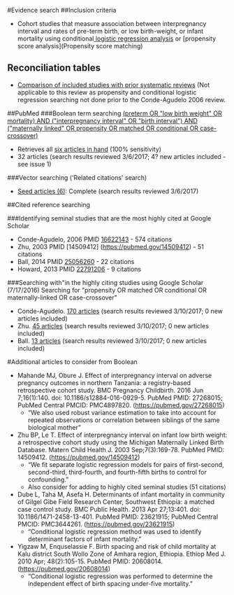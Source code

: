 #Evidence search
##Inclusion criteria
* Cohort studies that measure association between interpregnancy interval and rates of pre-term birth, or low birth-weight, or infant mortality using conditional[ logistic regression analysis](https://en.wikipedia.org/wiki/Conditional_logistic_regression) or [propensity score analysis](Propensity score matching)

## Reconciliation tables
* [Comparison of included studies with prior systematic reviews](../../tree/master/reconciliation-tables/) (Not applicable to this review as propensity and conditional logistic regression searching not done prior to the Conde-Agudelo 2006 review.

##PubMed
###Boolean term searching
[(preterm OR "low birth weight" OR mortality) AND ("interpregnancy interval" OR "birth interval") AND ("maternally linked" OR propensity OR matched OR conditional OR case-crossover)](https://www.ncbi.nlm.nih.gov/pubmed/?term=(preterm+OR+%22low+birth+weight%22+OR+mortality)+AND+(%22interpregnancy+interval%22+OR+%22birth+interval%22)+AND+(%22maternally+linked%22+OR+propensity+OR+matched+OR+conditional+OR+case-crossover))
* Retrieves all [six articles in hand](https://www.ncbi.nlm.nih.gov/pubmed?cmd=Search&tool=SUMSearch2plugins&term=24564713%5BPMID%5D%20OR%2028178044%5BPMID%5D%20OR%20%2027367283%5BPMID%5D%20OR%2027405702%5BPMID%5D%20OR%2025056260%5BPMID%5D%20OR%2022791206%5BPMID%5D) (100% sensitivity)
* 32 articles (search results reviewed 3/6/2017; 4? new articles included - see issue 1)

###Vector searching ('Related citations' search)
* [Seed articles (6)](https://www.ncbi.nlm.nih.gov/pubmed?cmd=Search&tool=SUMSearch2plugins&term=24564713%5BPMID%5D+OR+28178044%5BPMID%5D+OR+27367283%5BPMID%5D+OR+27405702%5BPMID%5D+OR+25056260%5BPMID%5D+OR+22791206%5BPMID%5D): Complete (search results reviewed 3/6/2017)

##Cited reference searching

###Identifying seminal studies that are the most highly cited at Google Scholar
- Conde-Agudelo, 2006 PMID [16622143](https://pubmed.gov/16622143) - 574 citations
- Zhu, 2003 PMID [14509412] (https://pubmed.gov/14509412) - 51 citations
- Ball, 2014 PMID [25056260](https://pubmed.gov/25056260) - 22 citations
- Howard, 2013 PMID [22791206](https://pubmed.gov/22791206) - 9 citations

###Searching with"in the highly citing studies using Google Scholar (7/17/2016)
Searching for "propensity OR matched OR conditional OR maternally-linked OR case-crossover"
 - Conde-Agudelo. [170 articles](https://scholar.google.com/scholar?q=propensity+OR+matched+OR+conditional+OR+maternally-linked+OR+case-crossover&btnG=&hl=en&as_sdt=2005&sciodt=0%2C5&cites=7045961145256729995&scipsc=1) (search results reviewed 3/10/2017; 0 new articles included)
 - Zhu. [45 articles](https://scholar.google.com/scholar?q=propensity+OR+matched+OR+conditional+OR+maternally-linked+OR+case-crossover&btnG=&hl=en&as_sdt=2005&sciodt=0%2C5&cites=11333649539158563365&scipsc=1) (search results reviewed 3/10/2017; 0 new articles included)
 - Ball.  [13 articles](https://scholar.google.com/scholar?q=propensity+OR+matched+OR+conditional+OR+case-crossover+OR+maternally-linked&btnG=&hl=en&as_sdt=2005&sciodt=0%2C5&cites=10764913834475512844&scipsc=1) (search results reviewed 3/10/2017; 0 new articles included)

#Additional articles to consider from Boolean
- Mahande MJ, Obure J. Effect of interpregnancy interval on adverse pregnancy outcomes in northern Tanzania: a registry-based retrospective cohort study. BMC Pregnancy Childbirth. 2016 Jun 7;16(1):140. doi: 10.1186/s12884-016-0929-5. PubMed PMID: 27268015; PubMed Central PMCID: PMC4897820. (https://pubmed.gov/27268015)
  - “We also used robust variance estimation to take into account for repeated observations or correlation between siblings of the same biological mother”
- Zhu BP, Le T. Effect of interpregnancy interval on infant low birth weight: a retrospective cohort study using the Michigan Maternally Linked Birth Database. Matern Child Health J. 2003 Sep;7(3):169-78. PubMed PMID: 14509412. (https://pubmed.gov/14509412)
	- “We fit separate logistic regression models for pairs of first-second, second-third, third-fourth, and fourth-fifth births to control for confounding.”
  - Also consider for adding to highly cited seminal studies (51 citations)
- Dube L, Taha M, Asefa H. Determinants of infant mortality in community of Gilgel Gibe Field Research Center, Southwest Ethiopia: a matched case control study. BMC Public Health. 2013 Apr 27;13:401. doi: 10.1186/1471-2458-13-401. PubMed PMID: 23621915; PubMed Central PMCID: PMC3644261. (https://pubmed.gov/23621915)
	- “Conditional logistic regression method was used to identify determinant factors of infant mortality.”
- Yigzaw M, Enquselassie F. Birth spacing and risk of child mortality at Kalu district South Wollo Zone of Amhara region, Ethiopia. Ethiop Med J. 2010 Apr; 48(2):105-15. PubMed PMID: 20608014. (https://pubmed.gov/20608014)
	- “Conditional logistic regression was performed to determine the independent effect of birth spacing under-five mortality.”
